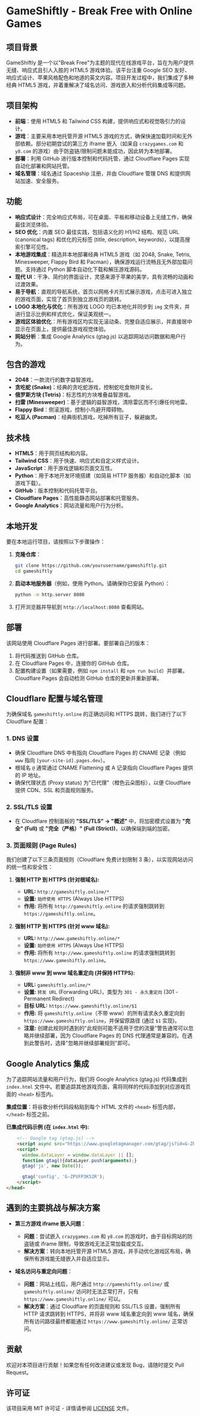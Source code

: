 # GameShiftly - Break Free with Online Games

## 项目背景

GameShiftly 是一个以"Break Free"为主题的现代在线游戏平台，旨在为用户提供无缝、响应式且引人入胜的 HTML5 游戏体验。该平台注重 Google SEO 友好、响应式设计、苹果风格配色和地道的英文内容。项目开发过程中，我们集成了多种经典 HTML5 游戏，并着重解决了域名访问、游戏嵌入和分析代码集成等问题。

## 项目架构

- **前端**：使用 HTML5 和 Tailwind CSS 构建，提供响应式和视觉吸引力的设计。
- **游戏**：主要采用本地托管开源 HTML5 游戏的方式，确保快速加载时间和无外部依赖。部分初期尝试的第三方 iframe 嵌入（如来自 `crazygames.com` 和 `y8.com` 的游戏）由于防盗链/限制问题未能成功，因此转为本地部署。
- **部署**：利用 GitHub 进行版本控制和代码托管，通过 Cloudflare Pages 实现自动化部署和网站托管。
- **域名管理**：域名通过 Spaceship 注册，并由 Cloudflare 管理 DNS 和提供网站加速、安全服务。

## 功能

- **响应式设计**：完全响应式布局，可在桌面、平板和移动设备上无缝工作，确保最佳浏览体验。
- **SEO 优化**：内置 SEO 最佳实践，包括语义化的 H1/H2 结构、规范 URL (canonical tags) 和优化的元标签 (title, description, keywords)，以提高搜索引擎可见性。
- **本地游戏集成**：精选并本地部署经典 HTML5 游戏（如 2048, Snake, Tetris, Minesweeper, Flappy Bird 和 Pacman），确保游戏运行流畅且无外部加载问题。支持通过 Python 脚本自动化下载和解压游戏源码。
- **现代 UI**：干净、简约的界面设计，灵感来源于苹果的美学，具有流畅的动画和过渡效果。
- **易于导航**：直观的导航系统，首页以网格卡片形式展示游戏，点击可进入独立的游戏页面，实现了首页到独立游戏页的跳转。
- **LOGO 本地化与优化**：所有游戏 LOGO 均已本地化并同步到 `img` 文件夹，并进行显示比例和样式优化，保证美观统一。
- **游戏区体验优化**：所有游戏区均实现无滚动条、完整自适应展示，并直接居中显示在页面上，提供最佳游戏视觉体验。
- **网站分析**：集成 Google Analytics (gtag.js) 以追踪网站访问数据和用户行为。

## 包含的游戏

- **2048**：一款流行的数字益智游戏。
- **贪吃蛇 (Snake)**：经典的贪吃蛇游戏，控制蛇吃食物并变长。
- **俄罗斯方块 (Tetris)**：标志性的方块堆叠益智游戏。
- **扫雷 (Minesweeper)**：基于逻辑的益智游戏，清除雷区而不引爆任何地雷。
- **Flappy Bird**：侧滚游戏，控制小鸟避开障碍物。
- **吃豆人 (Pacman)**：经典街机游戏，吃掉所有豆子，躲避幽灵。

## 技术栈

- **HTML5**：用于网页结构和内容。
- **Tailwind CSS**：用于快速、响应式和自定义样式设计。
- **JavaScript**：用于游戏逻辑和页面交互性。
- **Python**：用于本地开发环境搭建（如简易 HTTP 服务器）和自动化脚本（如游戏下载）。
- **GitHub**：版本控制和代码托管平台。
- **Cloudflare Pages**：高性能静态网站部署和托管服务。
- **Google Analytics**：网站流量和用户行为分析。

## 本地开发

要在本地运行项目，请按照以下步骤操作：

1.  **克隆仓库**：
    ```bash
    git clone https://github.com/yourusername/gameshiftly.git
    cd gameshiftly
    ```

2.  **启动本地服务器**（例如，使用 Python。请确保你已安装 Python）：
    ```bash
    python -m http.server 8080
    ```

3.  打开浏览器并导航到 `http://localhost:8080` 查看网站。

## 部署

该网站使用 Cloudflare Pages 进行部署。要部署自己的版本：

1.  将代码推送到 GitHub 仓库。
2.  在 Cloudflare Pages 中，连接你的 GitHub 仓库。
3.  配置构建设置（如果需要，例如 `npm install` 和 `npm run build`）并部署。Cloudflare Pages 会自动检测 GitHub 仓库的更新并重新部署。

## Cloudflare 配置与域名管理

为确保域名 `gameshiftly.online` 的正确访问和 HTTPS 跳转，我们进行了以下 Cloudflare 配置：

### 1. DNS 设置

-   确保 Cloudflare DNS 中有指向 Cloudflare Pages 的 CNAME 记录（例如 `www` 指向 `[your-site-id].pages.dev`）。
-   根域名 `@` 通常通过 CNAME Flattening 或 A 记录指向 Cloudflare Pages 提供的 IP 地址。
-   确保代理状态 (Proxy status) 为"已代理"（橙色云朵图标），以便 Cloudflare 提供 CDN、SSL 和页面规则服务。

### 2. SSL/TLS 设置

-   在 Cloudflare 控制面板的 **"SSL/TLS" -> "概述"** 中，将加密模式设置为 **"完全" (Full)** 或 **"完全（严格）" (Full (Strict))**，以确保端到端的加密。

### 3. 页面规则 (Page Rules)

我们创建了以下三条页面规则（Cloudflare 免费计划限制 3 条），以实现网站访问的统一性和安全性：

1.  **强制 HTTP 到 HTTPS (针对根域名):**
    *   **URL:** `http://gameshiftly.online/*`
    *   **设置:** `始终使用 HTTPS` (Always Use HTTPS)
    *   **作用:** 将所有 `http://gameshiftly.online` 的请求强制跳转到 `https://gameshiftly.online`。

2.  **强制 HTTP 到 HTTPS (针对 www 域名):**
    *   **URL:** `http://www.gameshiftly.online/*`
    *   **设置:** `始终使用 HTTPS` (Always Use HTTPS)
    *   **作用:** 将所有 `http://www.gameshiftly.online` 的请求强制跳转到 `https://www.gameshiftly.online`。

3.  **强制非 www 到 www 域名重定向 (并保持 HTTPS):**
    *   **URL:** `gameshiftly.online/*`
    *   **设置:** `转发 URL` (Forwarding URL)，类型为 `301 - 永久重定向` (301 - Permanent Redirect)
    *   **目标 URL:** `https://www.gameshiftly.online/$1`
    *   **作用:** 将 `gameshiftly.online`（不带 www）的所有请求永久重定向到 `https://www.gameshiftly.online`，并保留原路径 (通过 `$1` 实现)。
    *   **注意:** 创建此规则时遇到的"此规则可能不适用于您的流量"警告通常可以忽略并继续部署，因为 Cloudflare Pages 的 DNS 代理通常是兼容的。在遇到此警告时，选择"忽略并继续部署规则"即可。

## Google Analytics 集成

为了追踪网站流量和用户行为，我们将 Google Analytics (gtag.js) 代码集成到 `index.html` 文件中。若要追踪其他游戏页面，需将同样的代码添加到对应游戏页面的 `<head>` 标签内。

**集成位置**：将谷歌分析代码段粘贴到每个 HTML 文件的 `<head>` 标签内部，`</head>` 标签之前。

**已集成代码示例 (在 `index.html` 中):**

```html
    <!-- Google tag (gtag.js) -->
    <script async src="https://www.googletagmanager.com/gtag/js?id=G-ZPVFP3K52R"></script>
    <script>
      window.dataLayer = window.dataLayer || [];
      function gtag(){dataLayer.push(arguments);}
      gtag('js', new Date());

      gtag('config', 'G-ZPVFP3K52R');
    </script>
</head>
```

## 遇到的主要挑战与解决方案

-   **第三方游戏 iframe 嵌入问题**：
    *   **问题**：尝试嵌入 `crazygames.com` 和 `y8.com` 的游戏时，由于目标网站的防盗链或 iframe 限制，导致游戏无法正常加载或交互。
    *   **解决方案**：转向本地托管开源 HTML5 游戏，并手动优化游戏区布局，确保所有游戏能无缝嵌入并自适应显示。

-   **域名访问与重定向问题**：
    *   **问题**：网站上线后，用户通过 `http://gameshiftly.online/` 或 `gameshiftly.online/` 访问时无法正常打开，只有 `https://www.gameshiftly.online/` 可以。
    *   **解决方案**：通过 Cloudflare 的页面规则和 SSL/TLS 设置，强制所有 HTTP 请求跳转到 HTTPS，并将非 www 域名重定向到 www 域名，确保所有访问路径最终都能通过 `https://www.gameshiftly.online/` 正常访问。

## 贡献

欢迎对本项目进行贡献！如果您有任何改进建议或发现 Bug，请随时提交 Pull Request。

## 许可证

该项目采用 MIT 许可证 - 详情请参阅 [LICENSE](LICENSE) 文件。 